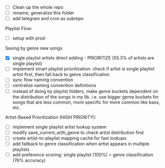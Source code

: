 - [ ] Clean up the whole repo
- [ ] rename, generalize this folder
- [ ] add telegram and cron as subrepo

Playlist Flow:

- [ ] setup with prod

Saving by genre new songs

- [x] single playlist artists direct adding - PRIORITIZE (55.3% of artists are single playlist)
- [ ] implement smart playlist prioritization: check if artist is single playlist artist first, then fall back to genre classification
- [ ] sync flow naming convention
- [ ] centralize naming convention definitions
- [ ] instead of doing by playlist folders, make genre buckets dependent on the distribution of the songs in my lib. i.e. use bigger genre buckets for songs that are less common, more specific for more common like bass, etc.

Artist-Based Prioritization (HIGH PRIORITY):

- [ ] implement single playlist artist lookup system
- [ ] modify save_current_with_genre to check artist distribution first
- [ ] create artist-to-playlist mapping cache for fast lookups
- [ ] add fallback to genre classification when artist appears in multiple playlists
- [ ] add preference scoring: single playlist (100%) > genre classification (76% accuracy)
